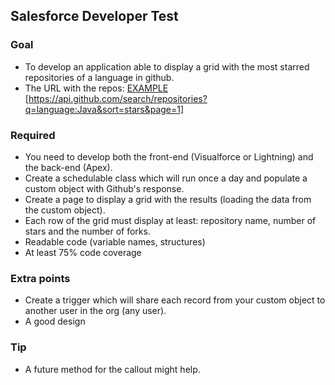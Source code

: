 ## Salesforce Developer Test

### Goal

* To develop an application able to display a grid with the most starred repositories of a language in github.
* The URL with the repos: [EXAMPLE](repositories.txt) [https://api.github.com/search/repositories?q=language:Java&sort=stars&page=1]

### Required

* You need to develop both the front-end (Visualforce or Lightning) and the back-end (Apex).
* Create a schedulable class which will run once a day and populate a custom object with Github's response.
* Create a page to display a grid with the results (loading the data from the custom object).
* Each row of the grid must display at least: repository name, number of stars and the number of forks.
* Readable code (variable names, structures)
* At least 75% code coverage

### Extra points

* Create a trigger which will share each record from your custom object to another user in the org (any user).
* A good design

### Tip

* A future method for the callout might help.
